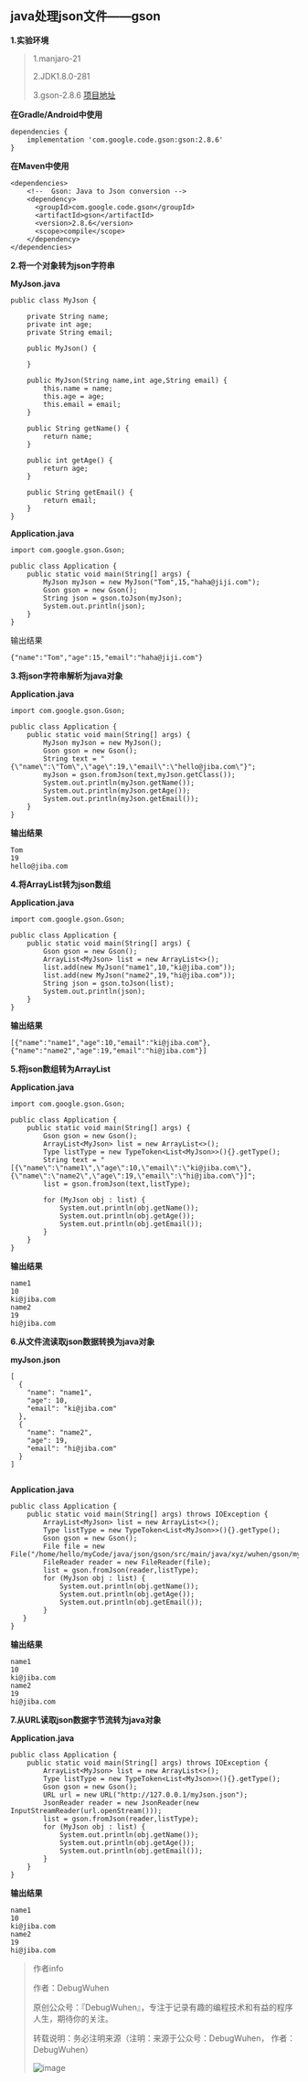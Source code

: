 ## java处理json文件——gson

**1.实验环境**

>1.manjaro-21
>
>2.JDK1.8.0-281
>
>3.gson-2.8.6 [项目地址](https://github.com/google/gson)
>

**在Gradle/Android中使用**

```
dependencies {
    implementation 'com.google.code.gson:gson:2.8.6'
}
```

**在Maven中使用**

```
<dependencies>
    <!--  Gson: Java to Json conversion -->
    <dependency>
      <groupId>com.google.code.gson</groupId>
      <artifactId>gson</artifactId>
      <version>2.8.6</version>
      <scope>compile</scope>
    </dependency>
</dependencies>
```

**2.将一个对象转为json字符串**

**MyJson.java**
```
public class MyJson {

    private String name;
    private int age;
    private String email;

    public MyJson() {

    }

    public MyJson(String name,int age,String email) {
        this.name = name;
        this.age = age;
        this.email = email;
    }

    public String getName() {
        return name;
    }

    public int getAge() {
        return age;
    }

    public String getEmail() {
        return email;
    }
}

```

**Application.java**

```
import com.google.gson.Gson;

public class Application {
    public static void main(String[] args) {
        MyJson myJson = new MyJson("Tom",15,"haha@jiji.com");
        Gson gson = new Gson();
        String json = gson.toJson(myJson);
        System.out.println(json);
    }
}
```

输出结果

```
{"name":"Tom","age":15,"email":"haha@jiji.com"}
```

**3.将json字符串解析为java对象**

**Application.java**
```
import com.google.gson.Gson;

public class Application {
    public static void main(String[] args) {
        MyJson myJson = new MyJson();
        Gson gson = new Gson();
        String text = "{\"name\":\"Tom\",\"age\":19,\"email\":\"hello@jiba.com\"}";
        myJson = gson.fromJson(text,myJson.getClass());
        System.out.println(myJson.getName());
        System.out.println(myJson.getAge());
        System.out.println(myJson.getEmail());
    }
}
```

**输出结果**

```
Tom
19
hello@jiba.com
```

**4.将ArrayList转为json数组**

**Application.java**
```
import com.google.gson.Gson;

public class Application {
    public static void main(String[] args) {
        Gson gson = new Gson();
        ArrayList<MyJson> list = new ArrayList<>();
        list.add(new MyJson("name1",10,"ki@jiba.com"));
        list.add(new MyJson("name2",19,"hi@jiba.com"));
        String json = gson.toJson(list);
        System.out.println(json);
    }
}
```

**输出结果**

```
[{"name":"name1","age":10,"email":"ki@jiba.com"},{"name":"name2","age":19,"email":"hi@jiba.com"}]
```

**5.将json数组转为ArrayList**

**Application.java**
```
import com.google.gson.Gson;

public class Application {
    public static void main(String[] args) {
        Gson gson = new Gson();    
        ArrayList<MyJson> list = new ArrayList<>();
        Type listType = new TypeToken<List<MyJson>>(){}.getType();
        String text = "[{\"name\":\"name1\",\"age\":10,\"email\":\"ki@jiba.com\"},{\"name\":\"name2\",\"age\":19,\"email\":\"hi@jiba.com\"}]";
        list = gson.fromJson(text,listType);

        for (MyJson obj : list) {
            System.out.println(obj.getName());
            System.out.println(obj.getAge());
            System.out.println(obj.getEmail());
        }
    }
}

```

**输出结果**

```
name1
10
ki@jiba.com
name2
19
hi@jiba.com
```

**6.从文件流读取json数据转换为java对象**

**myJson.json**
```
[
  {
    "name": "name1",
    "age": 10,
    "email": "ki@jiba.com"
  },
  {
    "name": "name2",
    "age": 19,
    "email": "hi@jiba.com"
  }
]


```

**Application.java**
```
public class Application {
    public static void main(String[] args) throws IOException {
        ArrayList<MyJson> list = new ArrayList<>();
        Type listType = new TypeToken<List<MyJson>>(){}.getType();
        Gson gson = new Gson();
        File file = new File("/home/hello/myCode/java/json/gson/src/main/java/xyz/wuhen/gson/myJson.json");
        FileReader reader = new FileReader(file);
        list = gson.fromJson(reader,listType);
        for (MyJson obj : list) {
            System.out.println(obj.getName());
            System.out.println(obj.getAge());
            System.out.println(obj.getEmail());
        }
   }
}
```

**输出结果**

```
name1
10
ki@jiba.com
name2
19
hi@jiba.com
```

**7.从URL读取json数据字节流转为java对象**

**Application.java**
```
public class Application {
    public static void main(String[] args) throws IOException {
        ArrayList<MyJson> list = new ArrayList<>();
        Type listType = new TypeToken<List<MyJson>>(){}.getType();
        Gson gson = new Gson();
        URL url = new URL("http://127.0.0.1/myJson.json");
        JsonReader reader = new JsonReader(new InputStreamReader(url.openStream()));
        list = gson.fromJson(reader,listType);
        for (MyJson obj : list) {
            System.out.println(obj.getName());
            System.out.println(obj.getAge());
            System.out.println(obj.getEmail());
        }
    }
}
```

**输出结果**

```
name1
10
ki@jiba.com
name2
19
hi@jiba.com
```

>作者info
>
>作者：DebugWuhen
>
>原创公众号：『DebugWuhen』，专注于记录有趣的编程技术和有益的程序人生，期待你的关注。
>
>转载说明：务必注明来源（注明：来源于公众号：DebugWuhen， 作者：DebugWuhen）
>
>![image](https://user-images.githubusercontent.com/48900845/112752163-3b0e6480-9004-11eb-899d-66ddef749c2b.png)
